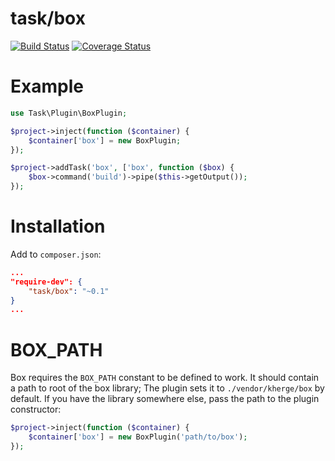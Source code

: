 task/box
========

[![Build Status](https://travis-ci.org/taskphp/box.svg?branch=master)](https://travis-ci.org/taskphp/box)
[![Coverage Status](https://coveralls.io/repos/taskphp/box/badge.png)](https://coveralls.io/r/taskphp/box)

Example
=======

```php
use Task\Plugin\BoxPlugin;

$project->inject(function ($container) {
    $container['box'] = new BoxPlugin;
});

$project->addTask('box', ['box', function ($box) {
    $box->command('build')->pipe($this->getOutput());
});
```

Installation
============

Add to `composer.json`:
```json
...
"require-dev": {
    "task/box": "~0.1"
}
...
```

BOX_PATH
========

Box requires the `BOX_PATH` constant to be defined to work. It should contain a path to root of the box library; The plugin sets it to `./vendor/kherge/box` by default. If you have the library somewhere else, pass the path to the plugin constructor:
```php
$project->inject(function ($container) {
    $container['box'] = new BoxPlugin('path/to/box');
});
```
